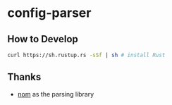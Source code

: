# config-parser

## How to Develop

```bash
curl https://sh.rustup.rs -sSf | sh # install Rust
```

## Thanks

- [nom](https://github.com/Geal/nom) as the parsing library
